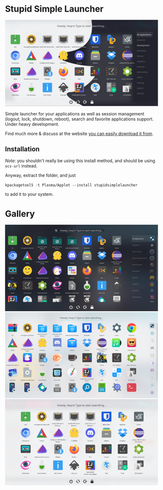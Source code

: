 # Stupid Simple Launcher

![alt text](./previews/Multicolor.png)

Simple launcher for your applications as well as session management (logout, lock, shutdown, reboot), search and favorite applications support. Under heavy development.

Find much more & discuss at the website [you can easily download it from](https://store.kde.org/p/1584342).

## Installation

*Note*: you shouldn't really be using this install method, and should be using `ocs-url` instead.

Anyway, extract the folder, and just

`kpackagetool5 -t Plasma/Applet --install stupidsimplelauncher`

to add it to your system.

# Gallery

![alt text](./previews/DarkAllCategoriesRight.png)
![alt text](./previews/LightAllCategoriesRight.png)
![alt text](./previews/NoCategoriesSidebar.png)
